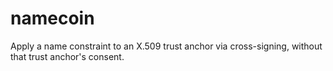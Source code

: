 # namecoin
Apply a name constraint to an X.509 trust anchor via cross-signing, without that trust anchor's consent.
